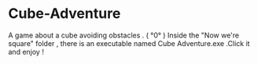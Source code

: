 # Cube-Adventure
A game about a cube avoiding obstacles . ( °0° )
Inside the "Now we're square" folder , there is an executable named Cube Adventure.exe .Click it and enjoy !
